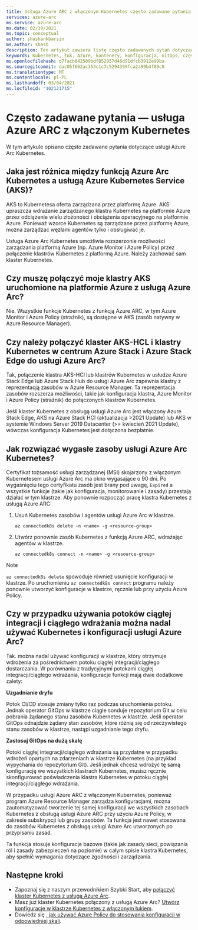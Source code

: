 ```yaml
---
title: Usługa Azure ARC z włączonym Kubernetes często zadawane pytania
services: azure-arc
ms.service: azure-arc
ms.date: 02/19/2021
ms.topic: conceptual
author: shashankbarsin
ms.author: shasb
description: Ten artykuł zawiera listę często zadawanych pytań dotyczących usługi Azure Arc Kubernetes
keywords: Kubernetes, łuk, Azure, kontenery, konfiguracja, GitOps, często zadawane pytania
ms.openlocfilehash: d7facb842509bdf852957d46d91dfcb3912e99ba
ms.sourcegitcommit: dac05f662ac353c1c7c5294399fca2a99b4f89c8
ms.translationtype: MT
ms.contentlocale: pl-PL
ms.lasthandoff: 03/04/2021
ms.locfileid: "102121715"
---
```

# <a name="frequently-asked-questions---azure-arc-enabled-kubernetes"></a>Często zadawane pytania — usługa Azure ARC z włączonym Kubernetes

W tym artykule opisano często zadawane pytania dotyczące usługi Azure Arc Kubernetes.

## <a name="what-is-the-difference-between-azure-arc-enabled-kubernetes-and-azure-kubernetes-service-aks"></a>Jaka jest różnica między funkcją Azure Arc Kubernetes a usługą Azure Kubernetes Service (AKS)?

AKS to Kubernetesa oferta zarządzana przez platformę Azure. AKS upraszcza wdrażanie zarządzanego klastra Kubernetes na platformie Azure przez odciążenie wielu złożoności i obciążenia operacyjnego na platformie Azure. Ponieważ wzorce Kubernetes są zarządzane przez platformę Azure, można zarządzać węzłami agentów tylko i obsługiwać je.

Usługa Azure Arc Kubernetes umożliwia rozszerzonie możliwości zarządzania platformą Azure (np. Azure Monitor i Azure Policy) przez połączenie klastrów Kubernetes z platformą Azure. Należy zachować sam klaster Kubernetes.

## <a name="do-i-need-to-connect-my-aks-clusters-running-on-azure-to-azure-arc"></a>Czy muszę połączyć moje klastry AKS uruchomione na platformie Azure z usługą Azure Arc?

Nie. Wszystkie funkcje Kubernetes z funkcją Azure ARC, w tym Azure Monitor i Azure Policy (strażnik), są dostępne w AKS (zasób natywny w Azure Resource Manager).
    
## <a name="should-i-connect-my-aks-hci-cluster-and-kubernetes-clusters-on-azure-stack-hub-and-azure-stack-edge-to-azure-arc"></a>Czy należy połączyć klaster AKS-HCL i klastry Kubernetes w centrum Azure Stack i Azure Stack Edge do usługi Azure Arc?

Tak, połączenie klastra AKS-HCl lub klastrów Kubernetes w usłudze Azure Stack Edge lub Azure Stack Hub do usługi Azure Arc zapewnia klastry z reprezentacją zasobów w Azure Resource Manager. Ta reprezentacja zasobów rozszerza możliwości, takie jak konfiguracja klastra, Azure Monitor i Azure Policy (strażnik) do połączonych klastrów Kubernetes.

Jeśli klaster Kubernetes z obsługą usługi Azure Arc jest włączony Azure Stack Edge, AKS na Azure Stack HCl (aktualizacja >2021 Update) lub AKS w systemie Windows Server 2019 Datacenter (>= kwiecień 2021 Update), wówczas konfiguracja Kubernetes jest dołączona bezpłatnie.

## <a name="how-to-address-expired-azure-arc-enabled-kubernetes-resources"></a>Jak rozwiązać wygasłe zasoby usługi Azure Arc Kubernetes?

Certyfikat tożsamość usługi zarządzanej (MSI) skojarzony z włączonym Kubernetesem usługi Azure Arc ma okno wygasające o 90 dni. Po wygaśnięciu tego certyfikatu zasób jest brany pod uwagę, `Expired` a wszystkie funkcje (takie jak konfiguracja, monitorowanie i zasady) przestają działać w tym klastrze. Aby ponownie rozpocząć pracę klastra Kubernetes z usługą Azure ARC:

1. Usuń Kubernetes zasobów i agentów usługi Azure Arc w klastrze. 

    ```console
    az connectedk8s delete -n <name> -g <resource-group>
    ```

1. Utwórz ponownie zasób Kubernetes z funkcją Azure ARC, wdrażając agentów w klastrze.
    
    ```console
    az connectedk8s connect -n <name> -g <resource-group>
    ```

> [!NOTE]
> `az connectedk8s delete` spowoduje również usunięcie konfiguracji w klastrze. Po uruchomieniu `az connectedk8s connect` programu należy ponownie utworzyć konfiguracje w klastrze, ręcznie lub przy użyciu Azure Policy.

## <a name="if-i-am-already-using-cicd-pipelines-can-i-still-use-azure-arc-enabled-kubernetes-and-configurations"></a>Czy w przypadku używania potoków ciągłej integracji i ciągłego wdrażania można nadal używać Kubernetes i konfiguracji usługi Azure Arc?

Tak. można nadal używać konfiguracji w klastrze, który otrzymuje wdrożenia za pośrednictwem potoku ciągłej integracji/ciągłego dostarczania. W porównaniu z tradycyjnymi potokami ciągłej integracji/ciągłego wdrażania, konfiguracje funkcji mają dwie dodatkowe zalety:

**Uzgadnianie dryfu**

Potok CI/CD stosuje zmiany tylko raz podczas uruchomienia potoku. Jednak operator GitOps w klastrze ciągle sonduje repozytorium Git w celu pobrania żądanego stanu zasobów Kubernetes w klastrze. Jeśli operator GitOps odnajdzie żądany stan zasobów, które różnią się od rzeczywistego stanu zasobów w klastrze, nastąpi uzgadnianie tego dryfu.

**Zastosuj GitOps na dużą skalę**

Potoki ciągłej integracji/ciągłego wdrażania są przydatne w przypadku wdrożeń opartych na zdarzeniach w klastrze Kubernetes (na przykład wypychania do repozytorium Git). Jeśli jednak chcesz wdrożyć tę samą konfigurację we wszystkich klastrach Kubernetes, musisz ręcznie skonfigurować poświadczenia klastra Kubernetes w potoku ciągłej integracji/ciągłego wdrażania. 

W przypadku usługi Azure ARC z włączonym Kubernetes, ponieważ program Azure Resource Manager zarządza konfiguracjami, można zautomatyzować tworzenie tej samej konfiguracji we wszystkich zasobach Kubernetes z obsługą usługi Azure ARC przy użyciu Azure Policy, w zakresie subskrypcji lub grupy zasobów. Ta funkcja jest nawet stosowana do zasobów Kubernetes z obsługą usługi Azure Arc utworzonych po przypisaniu zasad.

Ta funkcja stosuje konfiguracje bazowe (takie jak zasady sieci, powiązania ról i zasady zabezpieczeń na poziomie) w całym spisie klastra Kubernetes, aby spełnić wymagania dotyczące zgodności i zarządzania.

## <a name="next-steps"></a>Następne kroki

* Zapoznaj się z naszym przewodnikiem Szybki Start, aby [połączyć klaster Kubernetes z usługą Azure Arc](./connect-cluster.md).
* Masz już klaster Kubernetes połączony z usługą Azure Arc? [Utwórz konfiguracje w klastrze Kubernetes z włączonym łukiem](./use-gitops-connected-cluster.md).
* Dowiedz się [, jak używać Azure Policy do stosowania konfiguracji w odpowiedniej skali](./use-azure-policy.md).